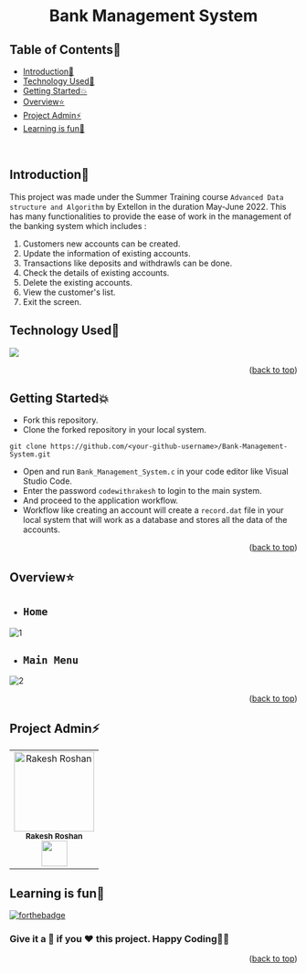 # <p align="center"> Bank Management System </p>

<!-- --------------------------------------------------------------------------------------------------------------------------------------------------------- -->

<div id="top"></div>

<h2>Table of Contents🧾</h2>

- [Introduction📌](#introduction)
- [Technology Used🚀](#technology-used)
- [Getting Started💥](#getting-started)
- [Overview⭐](#overview)
- [Project Admin⚡](#project-admin)
- [Learning is fun🧡](#learning-is-fun)
<br>

<!-- --------------------------------------------------------------------------------------------------------------------------------------------------------- -->

<h2>Introduction📌</h2>

This project was made under the Summer Training course `Advanced Data structure and Algorithm` by Extellon in the duration May-June 2022.
This has many functionalities to provide the ease of work in the management of the banking system which includes :
1. Customers new accounts can be created.
2. Update the information of existing accounts.
3. Transactions like deposits and withdrawls can be done.
4. Check the details of existing accounts.
5. Delete the existing accounts.
6. View the customer's list.
7. Exit the screen.

<!-- --------------------------------------------------------------------------------------------------------------------------------------------------------- -->

<h2>Technology Used🚀</h2>

<p>
  <a href="https://www.cprogramming.com/"> <img src="https://img.icons8.com/color/70/000000/c-programming.png"/></a>
</p>
<p align="right">(<a href="#top">back to top</a>)</p>

<!-- --------------------------------------------------------------------------------------------------------------------------------------------------------- -->

<h2>Getting Started💥</h2>

- Fork this repository.
- Clone the forked repository in your local system.
```
git clone https://github.com/<your-github-username>/Bank-Management-System.git
```
- Open and run `Bank_Management_System.c` in your code editor like Visual Studio Code.
- Enter the password `codewithrakesh` to login to the main system.
- And proceed to the application workflow.
- Workflow like creating an account will create a `record.dat` file in your local system that will work as a database and stores all the data of the accounts.
<p align="right">(<a href="#top">back to top</a>)</p>

<!-- --------------------------------------------------------------------------------------------------------------------------------------------------------- -->

<h2>Overview⭐</h2>

- ## `Home`
![1](https://user-images.githubusercontent.com/73993775/189755969-66354353-b0ac-4d19-9542-1f2876c3dfea.png)
- ## `Main Menu`
![2](https://user-images.githubusercontent.com/73993775/189755979-91e51ecc-46e4-4044-8958-b89d28e6fdd6.png)
<p align="right">(<a href="#top">back to top</a>)</p>

<!-- --------------------------------------------------------------------------------------------------------------------------------------------------------- -->

<h2>Project Admin⚡</h2>

<table>
<tr>
<td align="center">
<a href="https://github.com/Rakesh9100/"><img src="https://avatars.githubusercontent.com/u/73993775?v=4" height="140px" width="140px" alt="Rakesh Roshan"></a><br><sub><b>Rakesh Roshan</b><br><a href="https://www.linkedin.com/in/rakesh-roshan-9100/"><img src="https://github-production-user-asset-6210df.s3.amazonaws.com/73993775/278833250-adb040ea-e3ef-446e-bcd4-3e8d7d4c0176.png" width="45px" height="45px"></a></sub>
</td>
</tr>
</table>

<!-- --------------------------------------------------------------------------------------------------------------------------------------------------------- -->

<h2>Learning is fun🧡</h2>

[![forthebadge](https://forthebadge.com/images/badges/built-with-love.svg)](https://forthebadge.com)
<h3>Give it a 🌟 if you ❤ this project. Happy Coding👨‍💻</h3>
<p align="right">(<a href="#top">back to top</a>)</p>
